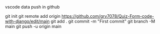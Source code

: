 vscode data push in github

git init
git remote add origin https://github.com/grv7078/Quiz-Form-code-with-django/edit/main
git add .
git commit -m "First commit"
git branch -M main
git push -u origin main
